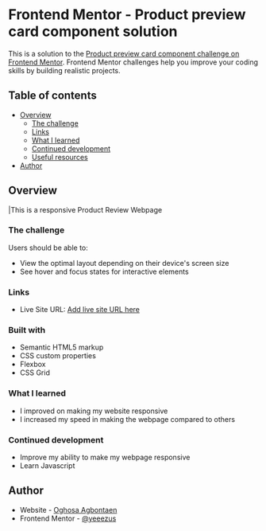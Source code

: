 # Frontend Mentor - Product preview card component solution

This is a solution to the [Product preview card component challenge on Frontend Mentor](https://www.frontendmentor.io/challenges/product-preview-card-component-GO7UmttRfa). Frontend Mentor challenges help you improve your coding skills by building realistic projects. 

## Table of contents

- [Overview](#overview)
  - [The challenge](#the-challenge)
  - [Links](#links)
  - [What I learned](#what-i-learned)
  - [Continued development](#continued-development)
  - [Useful resources](#useful-resources)
- [Author](#author)

## Overview
  |This is a responsive Product Review Webpage
### The challenge

Users should be able to:

- View the optimal layout depending on their device's screen size
- See hover and focus states for interactive elements

### Links
- Live Site URL: [Add live site URL here](https://your-live-site-url.com)



### Built with

- Semantic HTML5 markup
- CSS custom properties
- Flexbox
- CSS Grid
### What I learned
- I improved on making my website responsive
- I increased my speed in making the webpage compared to others
### Continued development
- Improve my ability to make my webpage responsive
- Learn Javascript
## Author
- Website - [Oghosa Agbontaen](https://github.com/OghosaAgbontaenm)
- Frontend Mentor - [@yeeezus](https://www.frontendmentor.io/profile/yeeezus)


